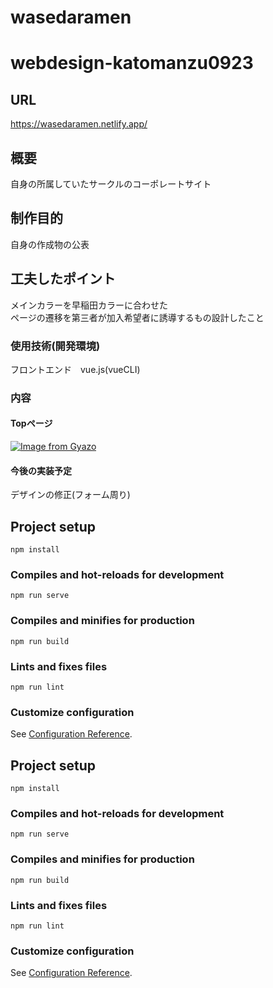 # wasedaramen

# webdesign-katomanzu0923



## URL
https://wasedaramen.netlify.app/

## 概要
自身の所属していたサークルのコーポレートサイト

## 制作目的
自身の作成物の公表


## 工夫したポイント
メインカラーを早稲田カラーに合わせた<br>
ページの遷移を第三者が加入希望者に誘導するもの設計したこと

### 使用技術(開発環境)
フロントエンド　vue.js(vueCLI)


### 内容

#### Topページ<br>
[![Image from Gyazo](https://i.gyazo.com/12de00c21aada3cb15c518925b0637c8.jpg)](https://gyazo.com/12de00c21aada3cb15c518925b0637c8)



#### 今後の実装予定
デザインの修正(フォーム周り)



## Project setup
```
npm install
```

### Compiles and hot-reloads for development
```
npm run serve
```

### Compiles and minifies for production
```
npm run build
```

### Lints and fixes files
```
npm run lint
```

### Customize configuration
See [Configuration Reference](https://cli.vuejs.org/config/).


## Project setup
```
npm install
```

### Compiles and hot-reloads for development
```
npm run serve
```

### Compiles and minifies for production
```
npm run build
```

### Lints and fixes files
```
npm run lint
```

### Customize configuration
See [Configuration Reference](https://cli.vuejs.org/config/).
